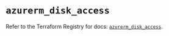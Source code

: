 # `azurerm_disk_access`

Refer to the Terraform Registry for docs: [`azurerm_disk_access`](https://registry.terraform.io/providers/hashicorp/azurerm/3.86.0/docs/resources/disk_access).

